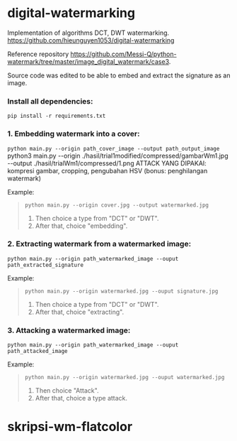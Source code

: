 # digital-watermarking

Implementation of algorithms DCT, DWT watermarking. https://github.com/hieunguyen1053/digital-watermarking

Reference repository https://github.com/Messi-Q/python-watermark/tree/master/image_digital_watermark/case3.

Source code was edited to be able to embed and extract the signature as an image.

### Install all dependencies:

`pip install -r requirements.txt`

### 1. Embedding watermark into a cover:

`python main.py --origin path_cover_image --output path_output_image`
python3 main.py --origin ./hasil/trial1modified/compressed/gambarWm1.jpg --output ./hasil/trialWm1/compressed/1.png
ATTACK YANG DIPAKAI: kompresi gambar, cropping, pengubahan HSV (bonus: penghilangan watermark)

Example:

> `python main.py --origin cover.jpg --output watermarked.jpg`
> 1. Then choice a type from "DCT" or "DWT".
> 2. After that, choice "embedding".

### 2. Extracting watermark from a watermarked image:

`python main.py --origin path_watermarked_image --ouput path_extracted_signature`

Example:

> `python main.py --origin watermarked.jpg --ouput signature.jpg`
> 1. Then choice a type from "DCT" or "DWT".
> 2. After that, choice "extracting".

### 3. Attacking a watermarked image:

`python main.py --origin path_watermarked_image --ouput path_attacked_image`

Example:

> `python main.py --origin watermarked.jpg --ouput watermarked.jpg`
> 1. Then choice "Attack".
> 2. After that, choice a type attack.
# skripsi-wm-flatcolor
